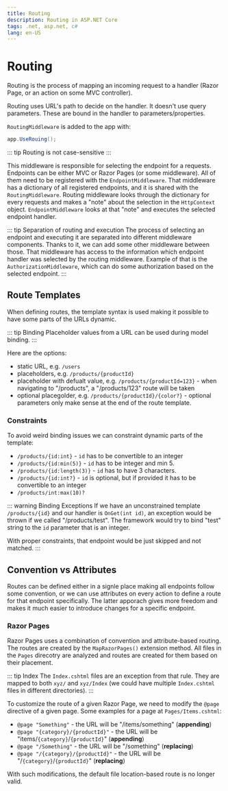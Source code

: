 ```yaml
---
title: Routing
description: Routing in ASP.NET Core
tags: .net, asp.net, c#
lang: en-US
---
```


# Routing

Routing is the process of mapping an incoming request to a handler (Razor Page,
or an action on some MVC controller).

Routing uses URL's path to decide on the handler. It doesn't use query
parameters. These are bound in the handler to parameters/properties.

`RoutingMiddleware` is added to the app with:

```cs
app.UseRouing();
```

::: tip
Routing is not case-sensitive
:::

This middleware is responsible for selecting the endpoint for a requests.
Endpoints can be either MVC or Razor Pages (or some middleware). All of them
need to be registered with the `EndpointMiddleware`. That middleware has a
dictionary of all registered endpoints, and it is shared with the
`RoutingMiddleware`. Routing middleware looks through the dictionary for every
requests and makes a "note" about the selection in the `HttpContext` object.
`EndpointMiddleware` looks at that "note" and executes the selected endpoint
handler.

::: tip Separation of routing and execution
The process of selecting an endpoint and executing it are separated into
different middleware components. Thanks to it, we can add some other middleware
between those. That middleware has access to the information which endpoint
handler was selected by the routing middleware. Example of that is the
`AuthorizationMiddleware`, which can do some authorization based on the selected
endpoint.
:::

## Route Templates

When defining routes, the template syntax is used making it possible to have
some parts of the URLs dynamic.

::: tip Binding
Placeholder values from a URL can be used during model binding.
:::

Here are the options:

- static URL, e.g. `/users`
- placeholders, e.g. `/products/{productId}`
- placeholder with defualt value, e.g. `/products/{productId=123}` - when
  navigating to "/products", a "/products/123" route will be taken
- optional placegolder, e.g. `/products/{productId}/{color?}` - optional
  parameters only make sense at the end of the route template.

### Constraints

To avoid weird binding issues we can constraint dynamic parts of the template:

- `/products/{id:int}` - `id` has to be convertible to an integer
- `/products/{id:min(5)}` - `id` has to be integer and min 5.
- `/products/{id:length(3)}` - `id` has to have 3 characters.
- `/products/{id:int?}` - `id` is optional, but if provided it has to be
  convertible to an integer
- `/products/int:max(10)?`

::: warning Binding Exceptions
If we have an unconstrained template `/products/{id}` and our handler is
`OnGet(int id)`, an exception would be thrown if we called "/products/test". The
framework would try to bind "test" string to the `id` parameter that is an
integer.

With proper constraints, that endpoint would be just skipped and not matched.
:::

## Convention vs Attributes

Routes can be defined either in a signle place making all endpoints follow some
convention, or we can use attributes on every action to define a route for that
endpoint specifically. The latter apporach gives more freedom and makes it much
easier to introduce changes for a specific endpoint.

### Razor Pages

Razor Pages uses a combination of convention and attribute-based routing. The
routes are created by the `MapRazorPages()` extension method. All files in the
`Pages` direcotry are analyzed and routes are created for them based on their
placement.

::: tip Index
The `Index.cshtml` files are an exception from that rule. They are mapped to
both `xyz/` and `xyz/Index` (we could have multiple `Index.cshtml` files in
different directories).
:::

To customize the route of a given Razor Page, we need to modify the `@page`
directive of a given page. Some examples for a page at `Pages/Items.cshtml`:

- `@page "Something"` - the URL will be "/items/something" (**appending**)
- `@page "{category}/{productId}"` - the URL will be "items/`{category}`/`{productId}`" (**appending**)
- `@page "/Something"` - the URL will be "/something" (**replacing**)
- `@page "/{category}/{productId}"` - the URL will be "/`{category}`/`{productId}`" (**replacing**)

With such modifications, the default file location-based route is no longer
valid.